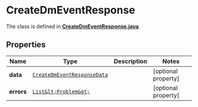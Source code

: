 

# CreateDmEventResponse

The class is defined in **[CreateDmEventResponse.java](../../src/main/java/example/micronaut/model/CreateDmEventResponse.java)**

## Properties

Name | Type | Description | Notes
------------ | ------------- | ------------- | -------------
**data** | [`CreateDmEventResponseData`](CreateDmEventResponseData.md) |  |  [optional property]
**errors** | [`List&lt;Problem&gt;`](Problem.md) |  |  [optional property]




